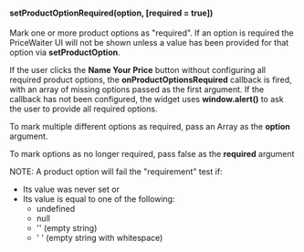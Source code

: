 
#### setProductOptionRequired(option, [required = true])

Mark one or more product options as "required". If an option is required the PriceWaiter UI will not be shown unless a value has been provided for that option via __setProductOption__.

If the user clicks the __Name Your Price__ button without configuring all required product options, the __onProductOptionsRequired__ callback is fired, with an array of missing options passed as the first argument. If the callback has not been configured, the widget uses __window.alert()__ to ask the user to provide all required options.

To mark multiple different options as required, pass an Array as the __option__ argument.

To mark options as no longer required, pass false as the __required__ argument

NOTE: A product option will fail the "requirement" test if:

* Its value was never set or
* Its value is equal to one of the following:
	* undefined
	* null
	* '' (empty string)
	* ' ' (empty string with whitespace)
